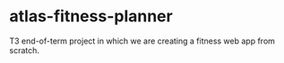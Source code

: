 # atlas-fitness-planner
T3 end-of-term project in which we are creating a fitness web app from scratch. 
